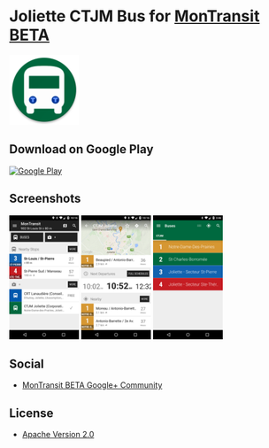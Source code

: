 # Joliette CTJM Bus for [MonTransit BETA](https://github.com/mtransitapps/mtransit-for-android)

<img width="25%" height="25%" src="https://raw.githubusercontent.com/mtransitapps/ca-joliette-ctjm-bus-android/master/pub/hi-res-app-icon.png"/>

## Download on Google Play

[![Google Play](https://developer.android.com/images/brand/en_app_rgb_wo_60.png)](https://play.google.com/store/apps/details?id=org.mtransit.android.ca_joliette_ctjm_bus)

## Screenshots

<img width="25%" height="25%" src="https://raw.githubusercontent.com/mtransitapps/ca-joliette-ctjm-bus-android/master/pub/screenshot-phone-1.png"/>
<img width="25%" height="25%" src="https://raw.githubusercontent.com/mtransitapps/ca-joliette-ctjm-bus-android/master/pub/screenshot-phone-2.png"/>
<img width="25%" height="25%" src="https://raw.githubusercontent.com/mtransitapps/ca-joliette-ctjm-bus-android/master/pub/screenshot-phone-3.png"/>

## Social

* [MonTransit BETA Google+ Community](https://plus.google.com/communities/111796337224469270605)

## License

* [Apache Version 2.0](http://www.apache.org/licenses/LICENSE-2.0.html)
